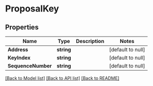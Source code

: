 # ProposalKey

## Properties
Name | Type | Description | Notes
------------ | ------------- | ------------- | -------------
**Address** | **string** |  | [default to null]
**KeyIndex** | **string** |  | [default to null]
**SequenceNumber** | **string** |  | [default to null]

[[Back to Model list]](../README.md#documentation-for-models) [[Back to API list]](../README.md#documentation-for-api-endpoints) [[Back to README]](../README.md)

